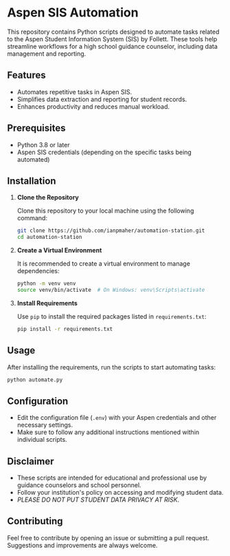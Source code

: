 # Aspen SIS Automation

This repository contains Python scripts designed to automate tasks related to the Aspen Student Information System (SIS) by Follett. These tools help streamline workflows for a high school guidance counselor, including data management and reporting.

## Features

- Automates repetitive tasks in Aspen SIS.
- Simplifies data extraction and reporting for student records.
- Enhances productivity and reduces manual workload.

## Prerequisites

- Python 3.8 or later
- Aspen SIS credentials (depending on the specific tasks being automated)

## Installation

1. **Clone the Repository**

   Clone this repository to your local machine using the following command:

   ```bash
   git clone https://github.com/ianpmaher/automation-station.git
   cd automation-station
   ```

2. **Create a Virtual Environment**

   It is recommended to create a virtual environment to manage dependencies:

   ```bash
   python -m venv venv
   source venv/bin/activate  # On Windows: venv\Scripts\activate
   ```

3. **Install Requirements**

   Use `pip` to install the required packages listed in `requirements.txt`:

   ```bash
   pip install -r requirements.txt
   ```

## Usage

After installing the requirements, run the scripts to start automating tasks:

```bash
python automate.py
```

## Configuration

- Edit the configuration file (`.env`) with your Aspen credentials and other necessary settings.
- Make sure to follow any additional instructions mentioned within individual scripts.

## Disclaimer

- These scripts are intended for educational and professional use by guidance counselors and school personnel.
- Follow your institution's policy on accessing and modifying student data.
- *PLEASE DO NOT PUT STUDENT DATA PRIVACY AT RISK*.

## Contributing

Feel free to contribute by opening an issue or submitting a pull request. Suggestions and improvements are always welcome.
